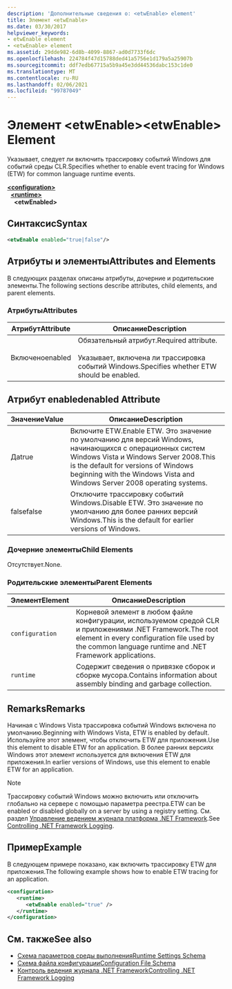```yaml
---
description: 'Дополнительные сведения о: <etwEnable> element'
title: Элемент <etwEnable>
ms.date: 03/30/2017
helpviewer_keywords:
- etwEnable element
- <etwEnable> element
ms.assetid: 29dde982-6d8b-4099-8867-ad0d7733f6dc
ms.openlocfilehash: 224784f47d15788ded41a5756e1d179a5a25907b
ms.sourcegitcommit: ddf7edb67715a5b9a45e3dd44536dabc153c1de0
ms.translationtype: MT
ms.contentlocale: ru-RU
ms.lasthandoff: 02/06/2021
ms.locfileid: "99787049"
---
```

# <a name="etwenable-element"></a><span data-ttu-id="705f8-103">Элемент \<etwEnable></span><span class="sxs-lookup"><span data-stu-id="705f8-103">\<etwEnable> Element</span></span>

<span data-ttu-id="705f8-104">Указывает, следует ли включить трассировку событий Windows для событий среды CLR.</span><span class="sxs-lookup"><span data-stu-id="705f8-104">Specifies whether to enable event tracing for Windows (ETW) for common language runtime events.</span></span>  
  
[**\<configuration>**](../configuration-element.md)\
&nbsp;&nbsp;[**\<runtime>**](runtime-element.md)\
&nbsp;&nbsp;&nbsp;&nbsp;**\<etwEnabled>**  
  
## <a name="syntax"></a><span data-ttu-id="705f8-105">Синтаксис</span><span class="sxs-lookup"><span data-stu-id="705f8-105">Syntax</span></span>  
  
```xml  
<etwEnable enabled="true|false"/>  
```  
  
## <a name="attributes-and-elements"></a><span data-ttu-id="705f8-106">Атрибуты и элементы</span><span class="sxs-lookup"><span data-stu-id="705f8-106">Attributes and Elements</span></span>  

 <span data-ttu-id="705f8-107">В следующих разделах описаны атрибуты, дочерние и родительские элементы.</span><span class="sxs-lookup"><span data-stu-id="705f8-107">The following sections describe attributes, child elements, and parent elements.</span></span>  
  
### <a name="attributes"></a><span data-ttu-id="705f8-108">Атрибуты</span><span class="sxs-lookup"><span data-stu-id="705f8-108">Attributes</span></span>  
  
|<span data-ttu-id="705f8-109">Атрибут</span><span class="sxs-lookup"><span data-stu-id="705f8-109">Attribute</span></span>|<span data-ttu-id="705f8-110">Описание</span><span class="sxs-lookup"><span data-stu-id="705f8-110">Description</span></span>|  
|---------------|-----------------|  
|<span data-ttu-id="705f8-111">Включено</span><span class="sxs-lookup"><span data-stu-id="705f8-111">enabled</span></span>|<span data-ttu-id="705f8-112">Обязательный атрибут.</span><span class="sxs-lookup"><span data-stu-id="705f8-112">Required attribute.</span></span><br /><br /> <span data-ttu-id="705f8-113">Указывает, включена ли трассировка событий Windows.</span><span class="sxs-lookup"><span data-stu-id="705f8-113">Specifies whether ETW should be enabled.</span></span>|  
  
## <a name="enabled-attribute"></a><span data-ttu-id="705f8-114">Атрибут enabled</span><span class="sxs-lookup"><span data-stu-id="705f8-114">enabled Attribute</span></span>  
  
|<span data-ttu-id="705f8-115">Значение</span><span class="sxs-lookup"><span data-stu-id="705f8-115">Value</span></span>|<span data-ttu-id="705f8-116">Описание</span><span class="sxs-lookup"><span data-stu-id="705f8-116">Description</span></span>|  
|-----------|-----------------|  
|<span data-ttu-id="705f8-117">Да</span><span class="sxs-lookup"><span data-stu-id="705f8-117">true</span></span>|<span data-ttu-id="705f8-118">Включите ETW.</span><span class="sxs-lookup"><span data-stu-id="705f8-118">Enable ETW.</span></span> <span data-ttu-id="705f8-119">Это значение по умолчанию для версий Windows, начинающихся с операционных систем Windows Vista и Windows Server 2008.</span><span class="sxs-lookup"><span data-stu-id="705f8-119">This is the default for versions of Windows beginning with the Windows Vista and Windows Server 2008 operating systems.</span></span>|  
|<span data-ttu-id="705f8-120">false</span><span class="sxs-lookup"><span data-stu-id="705f8-120">false</span></span>|<span data-ttu-id="705f8-121">Отключите трассировку событий Windows.</span><span class="sxs-lookup"><span data-stu-id="705f8-121">Disable ETW.</span></span> <span data-ttu-id="705f8-122">Это значение по умолчанию для более ранних версий Windows.</span><span class="sxs-lookup"><span data-stu-id="705f8-122">This is the default for earlier versions of Windows.</span></span>|  
  
### <a name="child-elements"></a><span data-ttu-id="705f8-123">Дочерние элементы</span><span class="sxs-lookup"><span data-stu-id="705f8-123">Child Elements</span></span>  

 <span data-ttu-id="705f8-124">Отсутствует.</span><span class="sxs-lookup"><span data-stu-id="705f8-124">None.</span></span>  
  
### <a name="parent-elements"></a><span data-ttu-id="705f8-125">Родительские элементы</span><span class="sxs-lookup"><span data-stu-id="705f8-125">Parent Elements</span></span>  
  
|<span data-ttu-id="705f8-126">Элемент</span><span class="sxs-lookup"><span data-stu-id="705f8-126">Element</span></span>|<span data-ttu-id="705f8-127">Описание</span><span class="sxs-lookup"><span data-stu-id="705f8-127">Description</span></span>|  
|-------------|-----------------|  
|`configuration`|<span data-ttu-id="705f8-128">Корневой элемент в любом файле конфигурации, используемом средой CLR и приложениями .NET Framework.</span><span class="sxs-lookup"><span data-stu-id="705f8-128">The root element in every configuration file used by the common language runtime and .NET Framework applications.</span></span>|  
|`runtime`|<span data-ttu-id="705f8-129">Содержит сведения о привязке сборок и сборке мусора.</span><span class="sxs-lookup"><span data-stu-id="705f8-129">Contains information about assembly binding and garbage collection.</span></span>|  
  
## <a name="remarks"></a><span data-ttu-id="705f8-130">Remarks</span><span class="sxs-lookup"><span data-stu-id="705f8-130">Remarks</span></span>  

 <span data-ttu-id="705f8-131">Начиная с Windows Vista трассировка событий Windows включена по умолчанию.</span><span class="sxs-lookup"><span data-stu-id="705f8-131">Beginning with Windows Vista, ETW is enabled by default.</span></span> <span data-ttu-id="705f8-132">Используйте этот элемент, чтобы отключить ETW для приложения.</span><span class="sxs-lookup"><span data-stu-id="705f8-132">Use this element to disable ETW for an application.</span></span> <span data-ttu-id="705f8-133">В более ранних версиях Windows этот элемент используется для включения ETW для приложения.</span><span class="sxs-lookup"><span data-stu-id="705f8-133">In earlier versions of Windows, use this element to enable ETW for an application.</span></span>  
  
> [!NOTE]
> <span data-ttu-id="705f8-134">Трассировку событий Windows можно включить или отключить глобально на сервере с помощью параметра реестра.</span><span class="sxs-lookup"><span data-stu-id="705f8-134">ETW can be enabled or disabled globally on a server by using a registry setting.</span></span> <span data-ttu-id="705f8-135">См. раздел [Управление ведением журнала платформа .NET Framework](../../../performance/controlling-logging.md).</span><span class="sxs-lookup"><span data-stu-id="705f8-135">See [Controlling .NET Framework Logging](../../../performance/controlling-logging.md).</span></span>  
  
## <a name="example"></a><span data-ttu-id="705f8-136">Пример</span><span class="sxs-lookup"><span data-stu-id="705f8-136">Example</span></span>  

 <span data-ttu-id="705f8-137">В следующем примере показано, как включить трассировку ETW для приложения.</span><span class="sxs-lookup"><span data-stu-id="705f8-137">The following example shows how to enable ETW tracing for an application.</span></span>  
  
```xml  
<configuration>  
   <runtime>  
      <etwEnable enabled="true" />  
   </runtime>  
</configuration>  
```  
  
## <a name="see-also"></a><span data-ttu-id="705f8-138">См. также</span><span class="sxs-lookup"><span data-stu-id="705f8-138">See also</span></span>

- [<span data-ttu-id="705f8-139">Схема параметров среды выполнения</span><span class="sxs-lookup"><span data-stu-id="705f8-139">Runtime Settings Schema</span></span>](index.md)
- [<span data-ttu-id="705f8-140">Схема файла конфигурации</span><span class="sxs-lookup"><span data-stu-id="705f8-140">Configuration File Schema</span></span>](../index.md)
- [<span data-ttu-id="705f8-141">Контроль ведения журнала .NET Framework</span><span class="sxs-lookup"><span data-stu-id="705f8-141">Controlling .NET Framework Logging</span></span>](../../../performance/controlling-logging.md)
